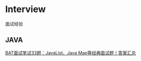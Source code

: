 # Interview
面试经验

## JAVA 
[BAT面试笔试33题：JavaList、Java Map等经典面试题！答案汇总](./java/BAT%E9%9D%A2%E8%AF%95%E7%AC%94%E8%AF%9533%E9%A2%98%EF%BC%9AJavaList%E3%80%81Java%20Map%E7%AD%89%E7%BB%8F%E5%85%B8%E9%9D%A2%E8%AF%95%E9%A2%98%EF%BC%81%E7%AD%94%E6%A1%88%E6%B1%87%E6%80%BB.md)
